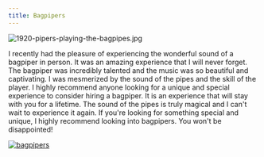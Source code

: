 ```yaml
---
title: Bagpipers
---
```


![1920-pipers-playing-the-bagpipes.jpg](/1920-pipers-playing-the-bagpipes.jpg)

I recently had the pleasure of experiencing the wonderful sound of a bagpiper in person. It was an amazing experience that I will never forget. The bagpiper was incredibly talented and the music was so beautiful and captivating. I was mesmerized by the sound of the pipes and the skill of the player. I highly recommend anyone looking for a unique and special experience to consider hiring a bagpiper. It is an experience that will stay with you for a lifetime. The sound of the pipes is truly magical and I can't wait to experience it again. If you're looking for something special and unique, I highly recommend looking into bagpipers. You won't be disappointed!

[![bagpipers](<https://dabuttonfactory.com/button.png?t=CHECK+SERVICE&f=Noto+Sans-Bold&ts=26&tc=fff&hp=45&vp=20&c=11&bgt=unicolored&bgc=4bd42f>)](<https://www.bark.com/?a_aid=5d2d0e83cdc3>)